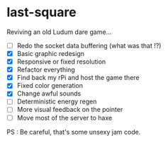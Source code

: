 # last-square

Reviving an old Ludum dare game...

- [ ] Redo the socket data buffering (what was that !?)
- [x] Basic graphic redesign
- [x] Responsive or fixed resolution
- [x] Refactor everything
- [x] Find back my rPi and host the game there
- [x] Fixed color generation
- [x] Change awful sounds
- [ ] Deterministic energy regen
- [ ] More visual feedback on the pointer
- [ ] Move most of the server to haxe

PS : Be careful, that's some unsexy jam code.